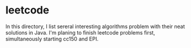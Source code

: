leetcode
========
In this directory, I list sereral interesting algorithms problem with their neat solutions in Java.
I'm planing to finish leetcode problems first, simultaneously starting cc150 and EPI.
